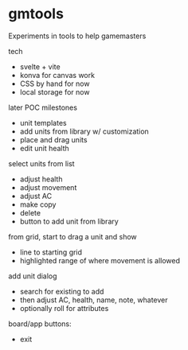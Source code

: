 # gmtools
Experiments in tools to help gamemasters

tech
- svelte + vite
- konva for canvas work
- CSS by hand for now
- local storage for now

later POC milestones
- unit templates
- add units from library w/ customization
- place and drag units
- edit unit health

select units from list
- adjust health
- adjust movement
- adjust AC
- make copy
- delete
- button to add unit from library

from grid, start to drag a unit and show
- line to starting grid
- highlighted range of where movement is allowed

add unit dialog
- search for existing to add
- then adjust AC, health, name, note, whatever
- optionally roll for attributes

board/app buttons:
- exit

